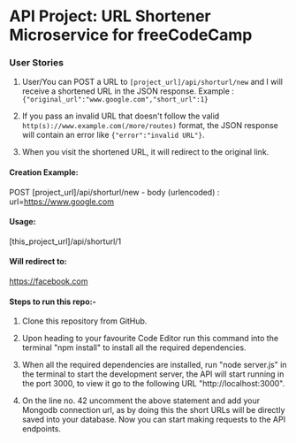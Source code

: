 # API Project: URL Shortener Microservice for freeCodeCamp


### User Stories

1. User/You can POST a URL to `[project_url]/api/shorturl/new` and I will receive a shortened URL in the JSON response. Example : `{"original_url":"www.google.com","short_url":1}`

2. If you pass an invalid URL that doesn't follow the valid `http(s)://www.example.com(/more/routes)` format, the JSON response will contain an error like `{"error":"invalid URL"}`.

3. When you visit the shortened URL, it will redirect to the original link.


#### Creation Example:

POST [project_url]/api/shorturl/new - body (urlencoded) :  url=https://www.google.com

#### Usage:

[this_project_url]/api/shorturl/1

#### Will redirect to:

https://facebook.com

#### Steps to run this repo:-

1. Clone this repository from GitHub.

2. Upon heading to your favourite Code Editor run this command into the terminal "npm install" to install all the required dependencies.

3. When all the required dependencies are installed, run "node server.js" in the terminal to start the development server, the API will start running in the port 3000, to view it go to the following URL "http://localhost:3000".

4. On the line no. 42 uncomment the above statement and add your Mongodb connection url, as by doing this the short URLs will be directly saved into your database.
   Now you can start making requests to the API endpoints.
